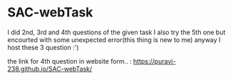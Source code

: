 # SAC-webTask
I did 2nd, 3rd and 4th questions of the given task 
I also try the 5th one but encourted with some unexpected error(this thing is new to me) anyway I host these 3 question :')  

the link for 4th question in website form.. : https://puravi-238.github.io/SAC-webTask/


